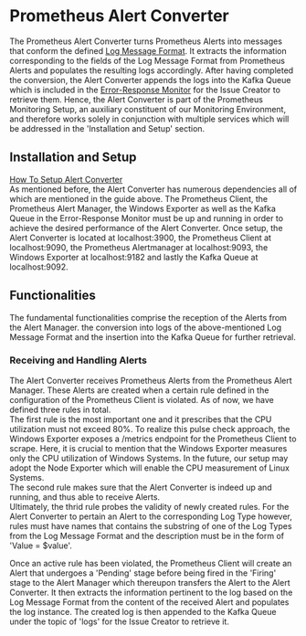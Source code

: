 # Prometheus Alert Converter

The Prometheus Alert Converter turns Prometheus Alerts into messages that conform the defined [Log Message Format](https://github.com/ccims/logging-message-format/blob/dev/src/logging-message-format.ts). It extracts the information corresponding to the fields of the Log Message Format from Prometheus Alerts and populates the resulting logs accordingly. After having completed the conversion, the Alert Converter appends the logs into the Kafka Queue which is included in the [Error-Response Monitor](https://ccims.github.io/overview-and-documentation/error-response-monitor) for the Issue Creator to retrieve them. Hence, the Alert Converter is part of the Prometheus Monitoring Setup, an auxiliary constituent of our Monitoring Environment, and therefore works solely in conjunction with multiple services which will be addressed in the 'Installation and Setup' section.

## Installation and Setup 

[How To Setup Alert Converter](https://github.com/ccims/Prometheus-Alert-Converter/blob/dev/README.md) \
As mentioned before, the Alert Converter has numerous dependencies all of which are mentioned in the guide above. The Prometheus Client, the Prometheus Alert Manager, the Windows Exporter as well as the Kafka Queue in the Error-Response Monitor must be up and running in order to achieve the desired performance of the Alert Converter.
Once setup, the Alert Converter is located at localhost:3900, the Prometheus Client at localhost:9090, the Prometheus Alertmanager at localhost:9093, the Windows Exporter at localhost:9182 and lastly the Kafka Queue at localhost:9092.

## Functionalities

The fundamental functionalities comprise the reception of the Alerts from the Alert Manager. the conversion into logs of the above-mentioned Log Message Format and the insertion into the Kafka Queue for further retrieval. 

### Receiving and Handling Alerts
The Alert Converter receives Prometheus Alerts from the Prometheus Alert Manager. These Alerts are created when a certain rule defined in the configuration of the Prometheus Client is violated. As of now, we have defined three rules in total. \
The first rule is the most important one and it prescribes that the CPU utilization must not exceed 80%. To realize this pulse check approach, the Windows Exporter exposes a /metrics endpoint for the Prometheus Client to scrape. Here, it is crucial to mention that the Windows Exporter measures only the CPU utilization of Windows Systems. In the future, our setup may adopt the Node Exporter which will enable the CPU measurement of Linux Systems. \
The second rule makes sure that the Alert Converter is indeed up and running, and thus able to receive Alerts. \
Ultimately, the thrid rule probes the validity of newly created rules. For the Alert Converter to pertain an Alert to the corresponding Log Type however, rules must have names that contains the substring of one of the Log Types from the Log Message Format and the description must be in the form of 'Value = $value'.

Once an active rule has been violated, the Prometheus Client will create an Alert that undergoes a 'Pending' stage before being fired in the 'Firing' stage to the Alert Manager which thereupon transfers the Alert to the Alert Converter. It then extracts the information pertinent to the log based on the Log Message Format from the content of the received Alert and populates the log instance. The created log is then appended to the Kafka Queue under the topic of 'logs' for the Issue Creator to retrieve it.

